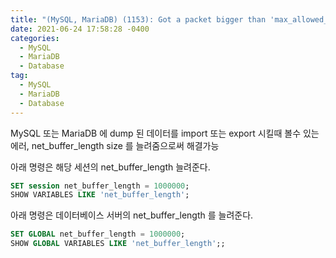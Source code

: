 ```yaml
---
title: "(MySQL, MariaDB) (1153): Got a packet bigger than 'max_allowed_packet' bytes"
date: 2021-06-24 17:58:28 -0400
categories: 
  - MySQL
  - MariaDB
  - Database
tag: 
  - MySQL
  - MariaDB
  - Database
---
```


MySQL 또는 MariaDB 에 dump 된 데이터를 import 또는 export 시킬때 볼수 있는 에러,
net_buffer_length size 를 늘려줌으로써 해결가능

아래 명령은 해당 세션의 net_buffer_length 늘려준다.

```sql
SET session net_buffer_length = 1000000;
SHOW VARIABLES LIKE 'net_buffer_length';
```

아래 명령은 데이터베이스 서버의 net_buffer_length 를 늘려준다.

```sql
SET GLOBAL net_buffer_length = 1000000;
SHOW GLOBAL VARIABLES LIKE 'net_buffer_length';;
```
